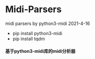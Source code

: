 # Midi-Parsers
midi parsers by python3-midi 2021-4-16
- pip install python3-midi
- pip install tqdm
#### 基于python3-midi库的midi分析器

